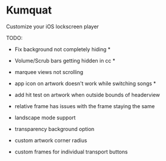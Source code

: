 # Kumquat
Customize your iOS lockscreen player

TODO: 
- Fix background not completely hiding *
- Volume/Scrub bars getting hidden in cc *
- marquee views not scrolling 
- app icon on artwork doesn't work while switching songs *
- add hit test on artwork when outside bounds of headerview
- relative frame has issues with the frame staying the same
- landscape mode support

- transparency background option
- custom artwork corner radius
- custom frames for individual transport buttons
